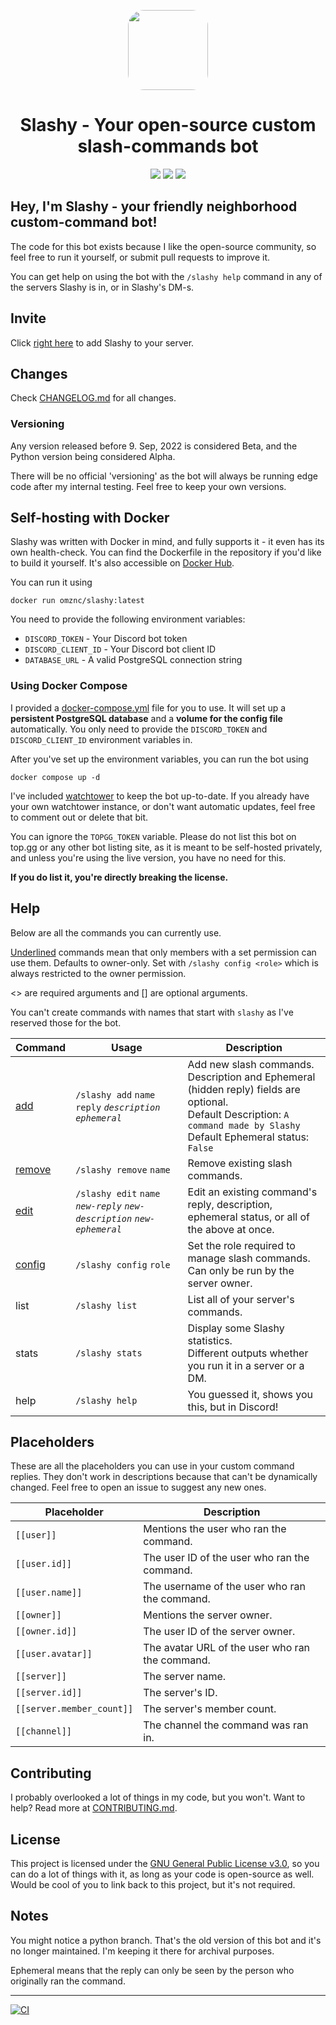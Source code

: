 <p align="center"><img src="https://i.imgur.com/j8rrx7R.png" style="width: 8rem;border-radius: 20%;"><h1 align="center">Slashy - Your open-source custom  slash-commands bot</h1></p>
<p align="center">
<a href="https://top.gg/bot/928089024252506173"><img src="https://img.shields.io/badge/top.gg-Slashy-blue?style=for-the-badge"></a>
<a href="https://hey.imkez.com/slashy-invite"><img src="https://img.shields.io/badge/Invite%20Me%20to-Discord-blue?style=for-the-badge&logo=discord"></a> 
<a href="https://hub.docker.com/repository/docker/omznc/slashy"><img src="https://img.shields.io/badge/DockerHub-white?style=for-the-badge&logo=docker"></a></p>

## Hey, I'm Slashy - your friendly neighborhood custom-command bot!

The code for this bot exists because I like the open-source community, so feel free to run it yourself, or submit pull requests to improve it.

You can get help on using the bot with the `/slashy help` command in any of the servers Slashy is in, or in Slashy's DM-s.

## Invite

Click [right here](https://hey.imkez.com/slashy-invite) to add Slashy to your server.

## Changes

Check [CHANGELOG.md](https://github.com/omznc/Slashy/blob/main/CHANGELOG.md) for all changes.

### Versioning

Any version released before 9. Sep, 2022 is considered Beta, and the Python version being considered Alpha.

There will be no official 'versioning' as the bot will always be running edge code after my internal testing. Feel free to keep your own versions.

## Self-hosting with Docker

Slashy was written with Docker in mind, and fully supports it - it even has its own health-check.
You can find the Dockerfile in the repository if you'd like to build it yourself.
It's also accessible on [Docker Hub](https://hub.docker.com/r/omznc/slashy).

You can run it using

```shell
docker run omznc/slashy:latest
```

You need to provide the following environment variables:

- `DISCORD_TOKEN` - Your Discord bot token
- `DISCORD_CLIENT_ID` - Your Discord bot client ID
- `DATABASE_URL` - A valid PostgreSQL connection string

### Using Docker Compose

I provided a [docker-compose.yml](https://github.com/omznc/Slashy/blob/main/docker-compose.yml) file for you to use.
It will set up a **persistent PostgreSQL database** and a **volume for the config file** automatically. You only need to provide the `DISCORD_TOKEN` and `DISCORD_CLIENT_ID` environment variables in.

After you've set up the environment variables, you can run the bot using

```shell
docker compose up -d
```

I've included [watchtower](https://github.com/containrrr/watchtower) to keep the bot up-to-date.
If you already have your own watchtower instance, or don't want automatic updates, feel free to comment out or delete that bit.

You can ignore the `TOPGG_TOKEN` variable.
Please do not list this bot on top.gg or any other bot listing site, as it is meant to be self-hosted privately, and unless you're using the live version, you have no need for this.

**If you do list it, you're directly breaking the license.**

## Help

Below are all the commands you can currently use.

<u>Underlined</u> commands mean that only members with a set permission can use them. Defaults to owner-only. Set with `/slashy config <role>` which is always restricted to the owner permission.

<> are required arguments and [] are optional arguments.

You can't create commands with names that start with `slashy` as I've reserved those for the bot.

| Command           | Usage                                                                     | Description                                                                                                                                                                      |
| ----------------- | ------------------------------------------------------------------------- | -------------------------------------------------------------------------------------------------------------------------------------------------------------------------------- |
| <ins>add</ins>    | `/slashy add` `name` `reply` _`description`_ _`ephemeral`_                | Add new slash commands.<br>Description and Ephemeral (hidden reply) fields are optional.<br>Default Description: `A command made by Slashy`<br>Default Ephemeral status: `False` |
| <ins>remove</ins> | `/slashy remove` `name`                                                   | Remove existing slash commands.                                                                                                                                                  |
| <ins>edit</ins>   | `/slashy edit` `name` _`new-reply`_ _`new-description`_ _`new-ephemeral`_ | Edit an existing command's reply, description, ephemeral status, or all of the above at once.                                                                                    |
| <ins>config</ins> | `/slashy config` `role`                                                   | Set the role required to manage slash commands. Can only be run by the server owner.                                                                                             |
| list              | `/slashy list`                                                            | List all of your server's commands.                                                                                                                                              |
| stats             | `/slashy stats`                                                           | Display some Slashy statistics.<br>Different outputs whether you run it in a server or a DM.                                                                                     |
| help              | `/slashy help`                                                            | You guessed it, shows you this, but in Discord!                                                                                                                                  |

## Placeholders

These are all the placeholders you can use in your custom command replies.
They don't work in descriptions because that can't be dynamically changed.
Feel free to open an issue to suggest any new ones.

| Placeholder               | Description                                     |
| ------------------------- | ----------------------------------------------- |
| `[[user]]`                | Mentions the user who ran the command.          |
| `[[user.id]] `            | The user ID of the user who ran the command.    |
| `[[user.name]] `          | The username of the user who ran the command.   |
| `[[owner]]`               | Mentions the server owner.                      |
| `[[owner.id]] `           | The user ID of the server owner.                |
| `[[user.avatar]]`         | The avatar URL of the user who ran the command. |
| `[[server]] `             | The server name.                                |
| `[[server.id]] `          | The server's ID.                                |
| `[[server.member_count]]` | The server's member count.                      |
| `[[channel]]`             | The channel the command was ran in.             |

## Contributing

I probably overlooked a lot of things in my code, but you won't. Want to help?
Read more at [CONTRIBUTING.md](https://github.com/omznc/Slashy/blob/main/CONTRIBUTING.md).

## License

This project is licensed under the [GNU General Public License v3.0](https://www.gnu.org/licenses/gpl-3.0.html), so you can do a lot of things with it, as long as your code is open-source as well. Would be cool of you to link back to this project, but it's not required.

## Notes

You might notice a python branch. That's the old version of this bot and it's no longer maintained. I'm keeping it there for archival purposes.

Ephemeral means that the reply can only be seen by the person who originally ran the command.

---

[![CI](https://github.com/omznc/slashy/actions/workflows/CI.yml/badge.svg)](https://github.com/omznc/slashy/actions/workflows/CI.yml)
